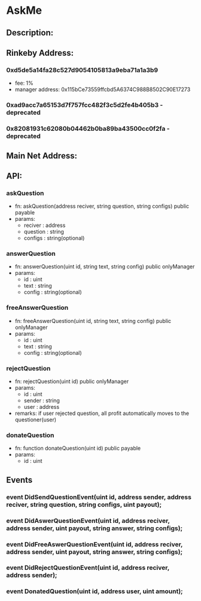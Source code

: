 
# AskMe

## Description:

## Rinkeby Address:
### 0xd5de5a14fa28c527d9054105813a9eba71a1a3b9
- fee: 1% 
- manager address: 0x115bCe73559ffcbd5A6374C988B8502C90E17273
### 0xad9acc7a65153d7f757fcc482f3c5d2fe4b405b3 - deprecated
### 0x82081931c62080b04462b0ba89ba43500cc0f2fa - deprecated

## Main Net Address:

## API:
### askQuestion
- fn: askQuestion(address reciver, string question, string configs) public payable
- params:
  - reciver : address
  - question : string
  - configs : string(optional)
  
### answerQuestion
- fn: answerQuestion(uint id, string text, string config) public onlyManager
- params:
  - id : uint
  - text : string
  - config : string(optional)

### freeAnswerQuestion
- fn: freeAnswerQuestion(uint id, string text, string config) public onlyManager
- params:
  - id : uint
  - text : string
  - config : string(optional)
  
### rejectQuestion
- fn: rejectQuestion(uint id) public onlyManager
- params:
  - id : uint
  - sender : string
  - user : address
- remarks: if user rejected question, all profit automatically moves to the questioner(user)

### donateQuestion
- fn: function donateQuestion(uint id) public payable 
- params:
  - id : uint


## Events
### event DidSendQuestionEvent(uint id, address sender, address reciver, string question, string configs, uint payout);
### event DidAswerQuestionEvent(uint id, address reciver, address sender, uint payout, string answer, string configs);
### event DidFreeAswerQuestionEvent(uint id, address reciver, address sender, uint payout, string answer, string configs);
### event DidRejectQuestionEvent(uint id, address reciver, address sender);
### event DonatedQuestion(uint id, address user, uint amount);